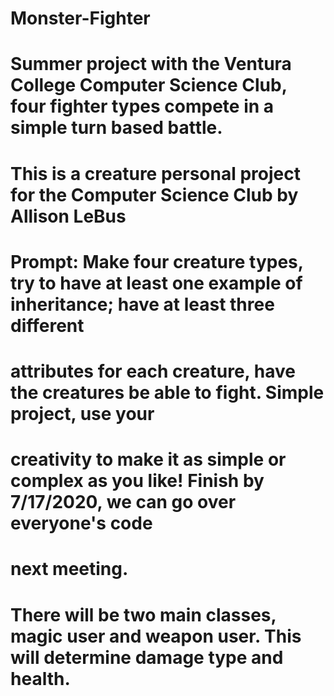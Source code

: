 # Monster-Fighter
# Summer project with the Ventura College Computer Science Club, four fighter types compete in a simple turn based battle.

# This is a creature personal project for the Computer Science Club by Allison LeBus
# Prompt:  Make four creature types, try to have at least one example of inheritance; have at least three different
# attributes for each creature, have the creatures be able to fight. Simple project, use your
# creativity to make it as simple or complex as you like! Finish by 7/17/2020, we can go over everyone's code
# next meeting.

# There will be two main classes, magic user and weapon user. This will determine damage type and health.
